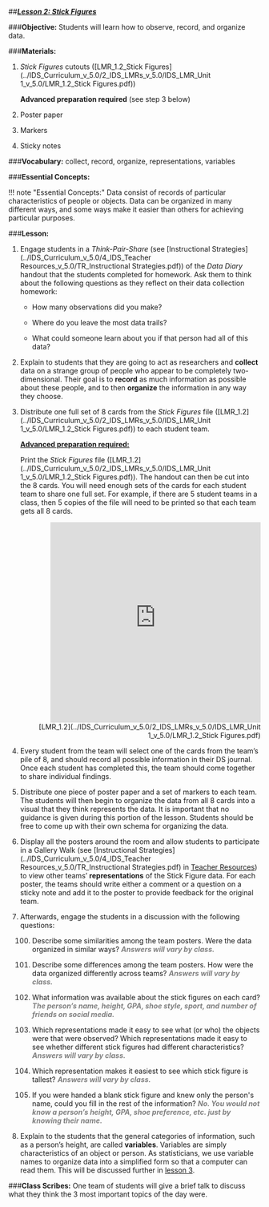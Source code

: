 ##***<u>Lesson 2: Stick Figures</u>***

###**Objective:**
Students will learn how to observe, record, and organize data.

###**Materials:**
1. *Stick Figures* cutouts ([LMR_1.2_Stick Figures](../IDS_Curriculum_v_5.0/2_IDS_LMRs_v_5.0/IDS_LMR_Unit 1_v_5.0/LMR_1.2_Stick Figures.pdf))

    **Advanced preparation required** (see step 3 below)

2. Poster paper

3. Markers

4. Sticky notes

###**Vocabulary:**
collect, record, organize, representations, variables

###**Essential Concepts:**

!!! note "Essential Concepts:"
    Data consist of records of particular characteristics of people or objects. Data can
    be organized in many different ways, and some ways make it easier than others for achieving particular
    purposes.

###**Lesson:**
1. Engage students in a *Think-Pair-Share* (see [Instructional Strategies](../IDS_Curriculum_v_5.0/4_IDS_Teacher Resources_v_5.0/TR_Instructional Strategies.pdf)) of the *Data Diary* handout
that the students completed for homework. Ask them to think about the following questions as
they reflect on their data collection homework:

    * How many observations did you make?

    * Where do you leave the most data trails?

    * What could someone learn about you if that person had all of this data?

2. Explain to students that they are going to act as researchers and **collect** data on a strange group
of people who appear to be completely two-dimensional. Their goal is to **record** as much
information as possible about these people, and to then **organize** the information in any way they
choose.

3. Distribute one full set of 8 cards from the *Stick Figures* file ([LMR_1.2](../IDS_Curriculum_v_5.0/2_IDS_LMRs_v_5.0/IDS_LMR_Unit 1_v_5.0/LMR_1.2_Stick Figures.pdf)) to each student team.

    **<u>Advanced preparation required:</u>**

    Print the *Stick Figures* file ([LMR_1.2](../IDS_Curriculum_v_5.0/2_IDS_LMRs_v_5.0/IDS_LMR_Unit 1_v_5.0/LMR_1.2_Stick Figures.pdf)). The handout can then be cut into the 8 cards. You will
    need enough sets of the cards for each student team to share one full set. For example, if there
    are 5 student teams in a class, then 5 copies of the file will need to be printed so that each team
    gets all 8 cards.
    <div align="right"><iframe src="https://docs.google.com/viewerng/viewer?url=https://curriculum.idsucla.org/IDS_Curriculum_v_5.0_preview/2_IDS_LMRs_v_5.0/IDS_LMR_Unit 1_v_5.0/LMR_1.2_Stick Figures.pdf&embedded=true" style=" width:420px;height:400px;" frameborder="0"></iframe><br>[LMR_1.2](../IDS_Curriculum_v_5.0/2_IDS_LMRs_v_5.0/IDS_LMR_Unit 1_v_5.0/LMR_1.2_Stick Figures.pdf)</div>


4. Every student from the team will select one of the cards from the team’s pile of 8, and should
record all possible information in their DS journal. Once each student has completed this, the
team should come together to share individual findings.

5. Distribute one piece of poster paper and a set of markers to each team. The students will then
begin to organize the data from all 8 cards into a visual that they think represents the data. It is
important that no guidance is given during this portion of the lesson. Students should be free to
come up with their own schema for organizing the data.

6. Display all the posters around the room and allow students to participate in a Gallery Walk (see
[Instructional Strategies](../IDS_Curriculum_v_5.0/4_IDS_Teacher Resources_v_5.0/TR_Instructional Strategies.pdf) in [Teacher Resources](../download/resources.md)) to view other teams’ **representations** of the Stick
Figure data. For each poster, the teams should write either a comment or a question on a sticky
note and add it to the poster to provide feedback for the original team.

7. Afterwards, engage the students in a discussion with the following questions:

    100. Describe some similarities among the team posters. Were the data organized in similar
    ways? <span style="color:grey">***Answers will vary by class.***</span>

    100. Describe some differences among the team posters. How were the data organized
    differently across teams? <span style="color:grey">***Answers will vary by class.***</span>
 
    100. What information was available about the stick figures on each card? <span style="color:grey">***The person’s
    name, height, GPA, shoe style, sport, and number of friends on social media.***</span>

    100. Which representations made it easy to see what (or who) the objects were that were
    observed? Which representations made it easy to see whether different stick figures had
    different characteristics? <span style="color:grey">***Answers will vary by class.***</span>

    100. Which representation makes it easiest to see which stick figure is tallest? <span style="color:grey">***Answers will
    vary by class.***</span>

    100. If you were handed a blank stick figure and knew only the person's name, could you fill in
    the rest of the information? <span style="color:grey">***No. You would not know a person’s height, GPA, shoe
    preference, etc. just by knowing their name.***</span>

8. Explain to the students that the general categories of information, such as a person’s height, are
called **variables**. Variables are simply characteristics of an object or person. As statisticians, we
use variable names to organize data into a simplified form so that a computer can read them.
This will be discussed further in [lesson 3](lesson3.md).

###**Class Scribes:**
One team of students will give a brief talk to discuss what they think the 3 most important topics
of the day were.